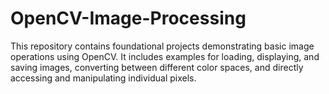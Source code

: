 # OpenCV-Image-Processing
This repository contains foundational projects demonstrating basic image operations using OpenCV. It includes examples for loading, displaying, and saving images, converting between different color spaces, and directly accessing and manipulating individual pixels. 
